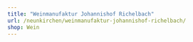 ```yaml
---
title: "Weinmanufaktur Johannishof Richelbach"
url: /neunkirchen/weinmanufaktur-johannishof-richelbach/
shop: Wein
---
```

